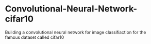 # Convolutional-Neural-Network-cifar10
Building a convolutional neural network for image classifiaction for the famous dataset called cifar10
